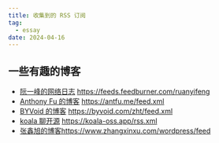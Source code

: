 ```yaml
---
title: 收集到的 RSS 订阅
tag:
  - essay
date: 2024-04-16
---
```


## 一些有趣的博客

- [阮一峰的网络日志](http://www.ruanyifeng.com/blog/) https://feeds.feedburner.com/ruanyifeng
- [Anthony Fu 的博客](https://antfu.me/) https://antfu.me/feed.xml
- [BYVoid 的博客](https://byvoid.com) https://byvoid.com/zht/feed.xml
- [koala 聊开源](https://koala-oss.app/rss.xml) https://koala-oss.app/rss.xml
- [张鑫旭的博客](https://www.zhangxinxu.com)https://www.zhangxinxu.com/wordpress/feed
